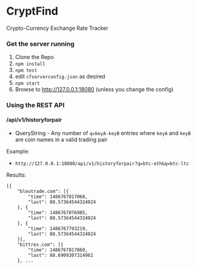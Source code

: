 # CryptFind

Crypto-Currency Exchange Rate Tracker

### Get the server running

1. Clone the Repo
2. `npm install`
3. `npm test`
4. edit `cfserverconfig.json` as desired
5. `npm start`
6. Browse to http://127.0.0.1:18080 (unless you change the config)

### Using the REST API

#### /api/v1/historyforpair

 - QueryString - Any number of `q=keyA-keyB` entries where `keyA` and `keyB` are coin names in a valid trading pair

Example:
 - `http://127.0.0.1:18080/api/v1/historyforpair?q=btc-eth&q=btc-ltc`
 
Results:
```
[{
	"bleutrade.com": [{
		"time": 1486767017060,
		"last": 88.57364544324024
	}, {
		"time": 1486767076985,
		"last": 88.57364544324024
	}, {
		"time": 1486767793219,
		"last": 88.57364544324024
	}],
	"bittrex.com": [{
		"time": 1486767017060,
		"last": 88.6909307314962
	}, ...
```
